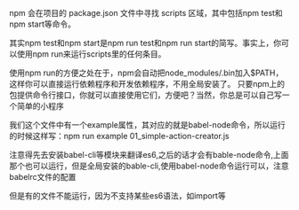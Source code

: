 npm 会在项目的 package.json 文件中寻找 scripts 区域，其中包括npm test和npm start等命令。

其实npm test和npm start是npm run test和npm run start的简写。事实上，你可以使用npm run来运行scripts里的任何条目。

使用npm run的方便之处在于，npm会自动把node_modules/.bin加入$PATH，这样你可以直接运行依赖程序和开发依赖程序，不用全局安装了。
只要npm上的包提供命令行接口，你就可以直接使用它们，方便吧？当然，你总是可以自己写一个简单的小程序

我们这个文件中有一个example属性，其对应的就是babel-node命令，所以运行的时候这样写：npm run example 01_simple-action-creator.js

注意得先去安装babel-cli等模块来翻译es6,之后的话才会有bable-node命令,上面那个也可以运行，但是全局安装的bable-cli,使用babel-node命令运行可以，注意babelrc文件的配置

但是有的文件不能运行，因为不支持某些es6语法，如import等